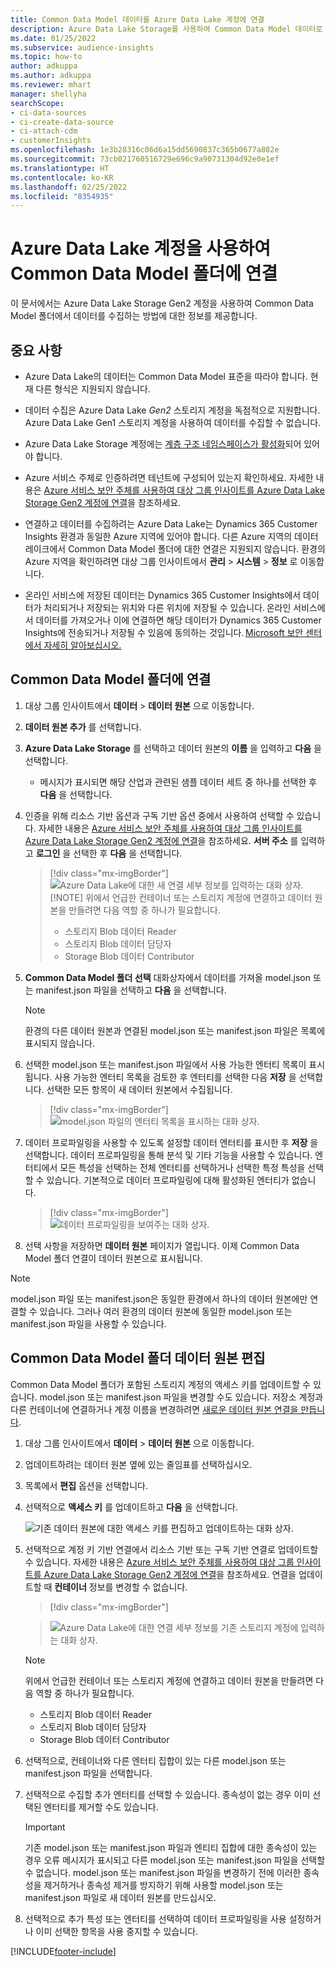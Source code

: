 ```yaml
---
title: Common Data Model 데이터를 Azure Data Lake 계정에 연결
description: Azure Data Lake Storage를 사용하여 Common Data Model 데이터로 작업합니다.
ms.date: 01/25/2022
ms.subservice: audience-insights
ms.topic: how-to
author: adkuppa
ms.author: adkuppa
ms.reviewer: mhart
manager: shellyha
searchScope:
- ci-data-sources
- ci-create-data-source
- ci-attach-cdm
- customerInsights
ms.openlocfilehash: 1e3b28316c06d6a15dd5690837c365b0677a882e
ms.sourcegitcommit: 73cb021760516729e696c9a90731304d92e0e1ef
ms.translationtype: HT
ms.contentlocale: ko-KR
ms.lasthandoff: 02/25/2022
ms.locfileid: "8354935"
---
```

# <a name="connect-to-a-common-data-model-folder-using-an-azure-data-lake-account"></a>Azure Data Lake 계정을 사용하여 Common Data Model 폴더에 연결

이 문서에서는 Azure Data Lake Storage Gen2 계정을 사용하여 Common Data Model 폴더에서 데이터를 수집하는 방법에 대한 정보를 제공합니다.

## <a name="important-considerations"></a>중요 사항

- Azure Data Lake의 데이터는 Common Data Model 표준을 따라야 합니다. 현재 다른 형식은 지원되지 않습니다.

- 데이터 수집은 Azure Data Lake *Gen2* 스토리지 계정을 독점적으로 지원합니다. Azure Data Lake Gen1 스토리지 계정을 사용하여 데이터를 수집할 수 없습니다.

- Azure Data Lake Storage 계정에는 [계층 구조 네임스페이스가 활성화](/azure/storage/blobs/data-lake-storage-namespace)되어 있어야 합니다.

- Azure 서비스 주체로 인증하려면 테넌트에 구성되어 있는지 확인하세요. 자세한 내용은 [Azure 서비스 보안 주체를 사용하여 대상 그룹 인사이트를 Azure Data Lake Storage Gen2 계정에 연결](connect-service-principal.md)을 참조하세요.

- 연결하고 데이터를 수집하려는 Azure Data Lake는 Dynamics 365 Customer Insights 환경과 동일한 Azure 지역에 있어야 합니다. 다른 Azure 지역의 데이터 레이크에서 Common Data Model 폴더에 대한 연결은 지원되지 않습니다. 환경의 Azure 지역을 확인하려면 대상 그룹 인사이트에서 **관리** > **시스템** > **정보** 로 이동합니다.

- 온라인 서비스에 저장된 데이터는 Dynamics 365 Customer Insights에서 데이터가 처리되거나 저장되는 위치와 다른 위치에 저장될 수 있습니다. 온라인 서비스에서 데이터를 가져오거나 이에 연결하면 해당 데이터가 Dynamics 365 Customer Insights에 전송되거나 저장될 수 있음에 동의하는 것입니다. [Microsoft 보안 센터에서 자세히 알아보십시오.](https://www.microsoft.com/trust-center)

## <a name="connect-to-a-common-data-model-folder"></a>Common Data Model 폴더에 연결

1. 대상 그룹 인사이트에서 **데이터** > **데이터 원본** 으로 이동합니다.

1. **데이터 원본 추가** 를 선택합니다.

1. **Azure Data Lake Storage** 를 선택하고 데이터 원본의 **이름** 을 입력하고 **다음** 을 선택합니다.

   - 메시지가 표시되면 해당 산업과 관련된 샘플 데이터 세트 중 하나를 선택한 후 **다음** 을 선택합니다. 

1. 인증을 위해 리소스 기반 옵션과 구독 기반 옵션 중에서 사용하여 선택할 수 있습니다. 자세한 내용은 [Azure 서비스 보안 주체를 사용하여 대상 그룹 인사이트를 Azure Data Lake Storage Gen2 계정에 연결](connect-service-principal.md)을 참조하세요. **서버 주소** 를 입력하고 **로그인** 을 선택한 후 **다음** 을 선택합니다.
   > [!div class="mx-imgBorder"]
   > ![Azure Data Lake에 대한 새 연결 세부 정보를 입력하는 대화 상자.](media/enter-new-storage-details.png)
   > [!NOTE]
   > 위에서 언급한 컨테이너 또는 스토리지 계정에 연결하고 데이터 원본을 만들려면 다음 역할 중 하나가 필요합니다.
   >  - 스토리지 Blob 데이터 Reader
   >  - 스토리지 Blob 데이터 담당자
   >  - Storage Blob 데이터 Contributor

1. **Common Data Model 폴더 선택** 대화상자에서 데이터를 가져올 model.json 또는 manifest.json 파일을 선택하고 **다음** 을 선택합니다.
   > [!NOTE]
   > 환경의 다른 데이터 원본과 연결된 model.json 또는 manifest.json 파일은 목록에 표시되지 않습니다.

1. 선택한 model.json 또는 manifest.json 파일에서 사용 가능한 엔터티 목록이 표시됩니다. 사용 가능한 엔터티 목록을 검토한 후 엔터티를 선택한 다음 **저장** 을 선택합니다. 선택한 모든 항목이 새 데이터 원본에서 수집됩니다.
   > [!div class="mx-imgBorder"]
   > ![model.json 파일의 엔터티 목록을 표시하는 대화 상자.](media/review-entities.png)

8. 데이터 프로파일링을 사용할 수 있도록 설정할 데이터 엔터티를 표시한 후 **저장** 을 선택합니다. 데이터 프로파일링을 통해 분석 및 기타 기능을 사용할 수 있습니다. 엔터티에서 모든 특성을 선택하는 전체 엔터티를 선택하거나 선택한 특정 특성을 선택할 수 있습니다. 기본적으로 데이터 프로파일링에 대해 활성화된 엔터티가 없습니다.
   > [!div class="mx-imgBorder"]
   > ![데이터 프로파일링을 보여주는 대화 상자.](media/dataprofiling-entities.png)

9. 선택 사항을 저장하면 **데이터 원본** 페이지가 열립니다. 이제 Common Data Model 폴더 연결이 데이터 원본으로 표시됩니다.

> [!NOTE]
> model.json 파일 또는 manifest.json은 동일한 환경에서 하나의 데이터 원본에만 연결할 수 있습니다. 그러나 여러 환경의 데이터 원본에 동일한 model.json 또는 manifest.json 파일을 사용할 수 있습니다.

## <a name="edit-a-common-data-model-folder-data-source"></a>Common Data Model 폴더 데이터 원본 편집

Common Data Model 폴더가 포함된 스토리지 계정의 액세스 키를 업데이트할 수 있습니다. model.json 또는 manifest.json 파일을 변경할 수도 있습니다. 저장소 계정과 다른 컨테이너에 연결하거나 계정 이름을 변경하려면 [새로운 데이터 원본 연결을 만듭니다](#connect-to-a-common-data-model-folder).

1. 대상 그룹 인사이트에서 **데이터** > **데이터 원본** 으로 이동합니다.

2. 업데이트하려는 데이터 원본 옆에 있는 줄임표를 선택하십시오.

3. 목록에서 **편집** 옵션을 선택합니다.

4. 선택적으로 **액세스 키** 를 업데이트하고 **다음** 을 선택합니다.

   ![기존 데이터 원본에 대한 액세스 키를 편집하고 업데이트하는 대화 상자.](media/edit-access-key.png)

5. 선택적으로 계정 키 기반 연결에서 리소스 기반 또는 구독 기반 연결로 업데이트할 수 있습니다. 자세한 내용은 [Azure 서비스 보안 주체를 사용하여 대상 그룹 인사이트를 Azure Data Lake Storage Gen2 계정에 연결](connect-service-principal.md)을 참조하세요. 연결을 업데이트할 때 **컨테이너** 정보를 변경할 수 없습니다.
   > [!div class="mx-imgBorder"]

   > ![Azure Data Lake에 대한 연결 세부 정보를 기존 스토리지 계정에 입력하는 대화 상자.](media/enter-existing-storage-details.png)

   > [!NOTE]
   > 위에서 언급한 컨테이너 또는 스토리지 계정에 연결하고 데이터 원본을 만들려면 다음 역할 중 하나가 필요합니다.
   >  - 스토리지 Blob 데이터 Reader
   >  - 스토리지 Blob 데이터 담당자
   >  - Storage Blob 데이터 Contributor


6. 선택적으로, 컨테이너와 다른 엔터티 집합이 있는 다른 model.json 또는 manifest.json 파일을 선택합니다.

7. 선택적으로 수집할 추가 엔터티를 선택할 수 있습니다. 종속성이 없는 경우 이미 선택된 엔터티를 제거할 수도 있습니다.

   > [!IMPORTANT]
   > 기존 model.json 또는 manifest.json 파일과 엔티티 집합에 대한 종속성이 있는 경우 오류 메시지가 표시되고 다른 model.json 또는 manifest.json 파일을 선택할 수 없습니다. model.json 또는 manifest.json 파일을 변경하기 전에 이러한 종속성을 제거하거나 종속성 제거를 방지하기 위해 사용할 model.json 또는 manifest.json 파일로 새 데이터 원본를 만드십시오.

8. 선택적으로 추가 특성 또는 엔터티를 선택하여 데이터 프로파일링을 사용 설정하거나 이미 선택한 항목을 사용 중지할 수 있습니다.   


[!INCLUDE[footer-include](../includes/footer-banner.md)]
